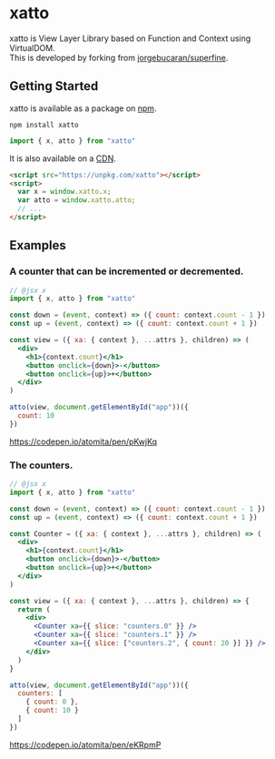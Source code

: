 # xatto
xatto is View Layer Library based on Function and Context using VirtualDOM.  
This is developed by forking from [jorgebucaran/superfine](https://github.com/jorgebucaran/superfine).

## Getting Started

xatto is available as a package on [npm](https://www.npmjs.com/). 

```
npm install xatto
```

```js
import { x, atto } from "xatto"
```

It is also available on a [CDN](https://unpkg.com).

```html
<script src="https://unpkg.com/xatto"></script>
<script>
  var x = window.xatto.x;
  var atto = window.xatto.atto;
  // ...
</script>
```

## Examples

### A counter that can be incremented or decremented.

```jsx
// @jsx x
import { x, atto } from "xatto"

const down = (event, context) => ({ count: context.count - 1 })
const up = (event, context) => ({ count: context.count + 1 })

const view = ({ xa: { context }, ...attrs }, children) => (
  <div>
    <h1>{context.count}</h1>
    <button onclick={down}>-</button>
    <button onclick={up}>+</button>
  </div>
)

atto(view, document.getElementById("app"))({
  count: 10
})
```

https://codepen.io/atomita/pen/pKwjKq

### The counters.

```jsx
// @jsx x
import { x, atto } from "xatto"

const down = (event, context) => ({ count: context.count - 1 })
const up = (event, context) => ({ count: context.count + 1 })

const Counter = ({ xa: { context }, ...attrs }, children) => (
  <div>
    <h1>{context.count}</h1>
    <button onclick={down}>-</button>
    <button onclick={up}>+</button>
  </div>
)

const view = ({ xa: { context }, ...attrs }, children) => {
  return (
    <div>
      <Counter xa={{ slice: "counters.0" }} />
      <Counter xa={{ slice: "counters.1" }} />
      <Counter xa={{ slice: ["counters.2", { count: 20 }] }} />
    </div>
  )
}

atto(view, document.getElementById("app"))({
  counters: [
    { count: 0 },
    { count: 10 }
  ]
})
```

https://codepen.io/atomita/pen/eKRpmP
